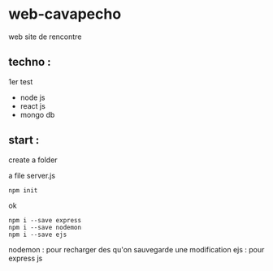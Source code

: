 # web-cavapecho
web site de rencontre

## techno :
1er test
- node js
- react js
- mongo db

## start :
create a folder

a file server.js
```
npm init
```
ok
```
npm i --save express
npm i --save nodemon
npm i --save ejs
```
nodemon : pour recharger des qu'on sauvegarde une modification
ejs : pour express js
